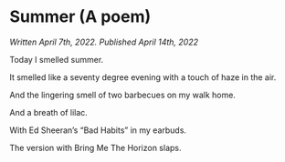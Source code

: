 Summer (A poem)
===

_Written April 7th, 2022. Published April 14th, 2022_

Today I smelled summer.

It smelled like a seventy degree evening with a touch of haze in the air.

And the lingering smell of two barbecues on my walk home.

And a breath of lilac.

With Ed Sheeran’s “Bad Habits” in my earbuds.

The version with Bring Me The Horizon slaps.